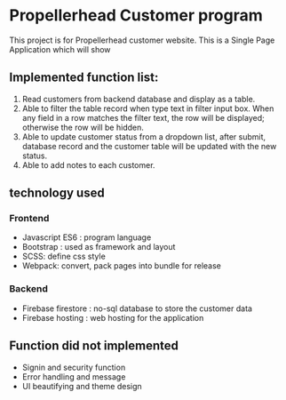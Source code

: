 # Propellerhead Customer program

This project is for Propellerhead customer website. This is a Single Page Application which will show

## Implemented function list:
1. Read customers from backend database and display as a table.
2. Able to filter the table record when type text in filter input box. When any field in a row matches the filter text, the row will be displayed; otherwise the row will be hidden.
3. Able to update customer status from a dropdown list, after submit, database record and the customer table will be updated with the new status. 
4. Able to add notes to each customer. 

## technology used
### Frontend
* Javascript ES6 : program language 
* Bootstrap : used as framework and layout
* SCSS: define css style
* Webpack: convert, pack pages into bundle for release

### Backend
* Firebase firestore : no-sql database to store the customer data
* Firebase hosting : web hosting for the application

## Function did not implemented

* Signin and security function 
* Error handling and message
* UI beautifying and theme design

